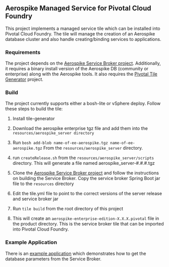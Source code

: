 ## Aerospike Managed Service for Pivotal Cloud Foundry

This project implements a managed service tile which can be installed into Pivotal Cloud Foundry. The tile will manage the creation of an Aerospike database cluster and also handle creating/binding services to applications.

### Requirements

The project  depends on the [Aerospike Service Broker project](https://github.com/aerospike/cf-aerospike-service-broker). Additionally, it requires a binary install version of the Aerospike DB (community or enterprise) along with the Aerospike tools. It also requires the [Pivotal Tile Generator](https://github.com/cf-platform-eng/tile-generator) project.

### Build

The project currently supports either a bosh-lite or vSphere deploy. Follow these steps to build the tile:


1. Install tile-generator
2. Download the aerospike enterprise tgz file and add them into the ```resources/aerospike_server directory```
3. Run ```bosh add-blob name-of-ee-aerospike.tgz name-of-ee-aerospike.tgz``` From the ```resources/aerospike_server``` directory.
4. run ```createRelease.sh``` from the ```resources/aerospike_server/scripts``` directory. This will generate a file named aerospike_server-#.#.#.tgz
5. Clone the [Aerospike Service Broker project](https://github.com/aerospike/cf-aerospike-service-broker) and follow the instructions on building the Service Broker. Copy the service broker Spring Boot jar file to the ```resources``` directory

6. Edit the tile.yml file to point to the correct versions of the server release and service broker jar
7. Run ```tile build``` from the root directory of this project
8. This will create an ```aerospike-enterprise-edition-X.X.X.pivotal``` file in the product directory. This is the service broker tile that can be imported into Pivotal Cloud Foundry.


### Example Application

There is an [example application](https://github.com/aerospike/cf-example-application.git) which demonstrates how to get the database parameters from the Service Broker.

